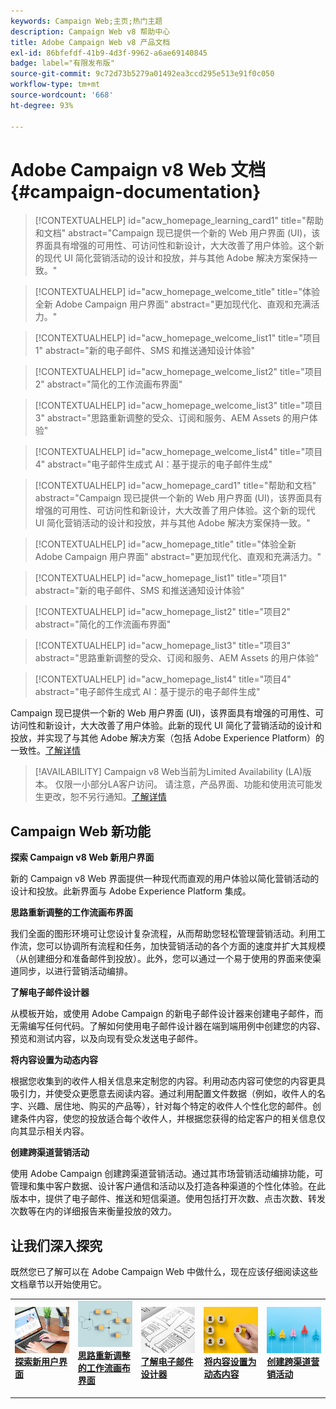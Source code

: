 ```yaml
---
keywords: Campaign Web;主页;热门主题
description: Campaign Web v8 帮助中心
title: Adobe Campaign Web v8 产品文档
exl-id: 86bfefdf-41b9-4d3f-9962-a6ae69140845
badge: label="有限发布版"
source-git-commit: 9c72d73b5279a01492ea3ccd295e513e91f0c050
workflow-type: tm+mt
source-wordcount: '668'
ht-degree: 93%

---
```


# Adobe Campaign v8 Web 文档 {#campaign-documentation}

>[!CONTEXTUALHELP]
>id="acw_homepage_learning_card1"
>title="帮助和文档"
>abstract="Campaign 现已提供一个新的 Web 用户界面 (UI)，该界面具有增强的可用性、可访问性和新设计，大大改善了用户体验。这个新的现代 UI 简化营销活动的设计和投放，并与其他 Adobe 解决方案保持一致。"

>[!CONTEXTUALHELP]
>id="acw_homepage_welcome_title"
>title="体验全新 Adobe Campaign 用户界面"
>abstract="更加现代化、直观和充满活力。"

>[!CONTEXTUALHELP]
>id="acw_homepage_welcome_list1"
>title="项目1"
>abstract="新的电子邮件、SMS 和推送通知设计体验"

>[!CONTEXTUALHELP]
>id="acw_homepage_welcome_list2"
>title="项目2"
>abstract="简化的工作流画布界面"

>[!CONTEXTUALHELP]
>id="acw_homepage_welcome_list3"
>title="项目3"
>abstract="思路重新调整的受众、订阅和服务、AEM Assets 的用户体验"

>[!CONTEXTUALHELP]
>id="acw_homepage_welcome_list4"
>title="项目4"
>abstract="电子邮件生成式 AI：基于提示的电子邮件生成"

<!--
>[!CONTEXTUALHELP]
>id="acw_homepage_welcome_list5"
>title="Item 5"
>abstract="Additional Item"-->

<!-- TO REMOVE BELOW-->

>[!CONTEXTUALHELP]
>id="acw_homepage_card1"
>title="帮助和文档"
>abstract="Campaign 现已提供一个新的 Web 用户界面 (UI)，该界面具有增强的可用性、可访问性和新设计，大大改善了用户体验。这个新的现代 UI 简化营销活动的设计和投放，并与其他 Adobe 解决方案保持一致。"

>[!CONTEXTUALHELP]
>id="acw_homepage_title"
>title="体验全新 Adobe Campaign 用户界面"
>abstract="更加现代化、直观和充满活力。"

>[!CONTEXTUALHELP]
>id="acw_homepage_list1"
>title="项目1"
>abstract="新的电子邮件、SMS 和推送通知设计体验"

>[!CONTEXTUALHELP]
>id="acw_homepage_list2"
>title="项目2"
>abstract="简化的工作流画布界面"

>[!CONTEXTUALHELP]
>id="acw_homepage_list3"
>title="项目3"
>abstract="思路重新调整的受众、订阅和服务、AEM Assets 的用户体验"

>[!CONTEXTUALHELP]
>id="acw_homepage_list4"
>title="项目4"
>abstract="电子邮件生成式 AI：基于提示的电子邮件生成"

<!--TO REMOVE ABOVE-->


Campaign 现已提供一个新的 Web 用户界面 (UI)，该界面具有增强的可用性、可访问性和新设计，大大改善了用户体验。此新的现代 UI 简化了营销活动的设计和投放，并实现了与其他 Adobe 解决方案（包括 Adobe Experience Platform）的一致性。[了解详情](get-started/get-started.md)

>[!AVAILABILITY]
> Campaign v8 Web当前为Limited Availability (LA)版本。 仅限一小部分LA客户访问。 请注意，产品界面、功能和使用流可能发生更改，恕不另行通知。[了解详情](rn/whats-new.md)

## Campaign Web 新功能

**探索 Campaign v8 Web 新用户界面**

新的 Campaign v8 Web 界面提供一种现代而直观的用户体验以简化营销活动的设计和投放。此新界面与 Adobe Experience Platform 集成。

**思路重新调整的工作流画布界面**

我们全面的图形环境可让您设计复杂流程，从而帮助您轻松管理营销活动。利用工作流，您可以协调所有流程和任务，加快营销活动的各个方面的速度并扩大其规模（从创建细分和准备邮件到投放）。此外，您可以通过一个易于使用的界面来使渠道同步，以进行营销活动编排。

**了解电子邮件设计器**

从模板开始，或使用 Adobe Campaign 的新电子邮件设计器来创建电子邮件，而无需编写任何代码。了解如何使用电子邮件设计器在端到端用例中创建您的内容、预览和测试内容，以及向现有受众发送电子邮件。

**将内容设置为动态内容**

根据您收集到的收件人相关信息来定制您的内容。利用动态内容可使您的内容更具吸引力，并使受众更愿意去阅读内容。通过利用配置文件数据（例如，收件人的名字、兴趣、居住地、购买的产品等），针对每个特定的收件人个性化您的邮件。创建条件内容，使您的投放适合每个收件人，并根据您获得的给定客户的相关信息仅向其显示相关内容。

**创建跨渠道营销活动**

使用 Adobe Campaign 创建跨渠道营销活动。通过其市场营销活动编排功能，可管理和集中客户数据、设计客户通信和活动以及打造各种渠道的个性化体验。在此版本中，提供了电子邮件、推送和短信渠道。使用包括打开次数、点击次数、转发次数等在内的详细报告来衡量投放的效力。

## 让我们深入探究

既然您已了解可以在 Adobe Campaign Web 中做什么，现在应该仔细阅读这些文档章节以开始使用它。

<table style="table-layout:fixed"><tr style="border: 0;">
<td>
<a href="get-started/user-interface.md">
<img alt="新 UI" src="assets/do-not-localize/menu-ui.jpeg">
</a>
<div><a href="get-started/user-interface.md"><strong>探索新用户界面</strong>
</div>
<p>
</td>
<td>
<a href="workflows/gs-workflows.md">
<img alt="验证" src="assets/do-not-localize/menu-workflows.jpeg">
</a>
<div>
<a href="workflows/gs-workflows.md"><strong>思路重新调整的工作流画布界面</strong></a>
</div>
<p>
</td>
<td>
<a href="email/get-started-email-designer.md">
<img alt="不常见" src="assets/do-not-localize/menu-design.jpg">
</a>
<div>
<a href="email/get-started-email-designer.md"><strong>了解电子邮件设计器</strong></a>
</div>
<p></td>
<td>
<a href="personalization/gs-personalization.md">
<img alt="受众" src="assets/do-not-localize/menu-dynamic.jpg">
</a>
<div>
<a href="personalization/gs-personalization.md"><strong>将内容设置为动态内容</strong></a>
</div>
<p>
</td>
<td>
<a href="campaigns/gs-campaigns.md">
<img alt="验证" src="assets/do-not-localize/menu-campaign.jpeg">
</a>
<div>
<a href="campaigns/gs-campaigns.md"><strong>创建跨渠道营销活动</strong></a>
</div>
<p>
</td>
</tr></table>

<!--
<table style="table-layout:fixed">
<tr style="border: 0;"><td width="30%"><a href="get-started/user-interface.md">
<img alt="new UI" src="assets/do-not-localize/menu-ui.jpeg" width="150px">
</a></td><td>Discover Campaign Web new user interface, latest improvements, key capabilities. Learn how to use them to build cross-channel campaigns for your audiences. With its user-friendly features, Campaign helps you streamline personalized cross-channel campaign creation process, drive results, and gain a competitive edge.</td></tr>
<tr style="border: 0;"><td width="30%"><a href="get-started/user-interface.md">
<img alt="new UI" src="assets/do-not-localize/menu-workflows.jpeg" width="150px">
</a></td><td>Our comprehensive graphical canvas makes it easy for you to design processes such as segmentation, campaign execution, and more. With this advanced tool at your fingertips, you can streamline your workflow and elevate your campaigns.</td></tr>
<tr style="border: 0;"><td width="30%"><a href="get-started/user-interface.md">
<img alt="new UI" src="assets/do-not-localize/menu-design.jpg" width="150px">
</a></td><td>Start from a template, or use Adobe Campaign's new Email Designer to create emails without having to write a single line of code. Learn how to use the Email Designer to create your content, preview and test it, and send an email to an existing audience in an end-to-end use case.</td></tr>
<tr style="border: 0;"><td width="30%"><a href="get-started/user-interface.md">
<img alt="new UI" src="assets/do-not-localize/menu-dynamic.jpg" width="150px">
</a></td><td>Create conditional content to define dynamic personalization based on the recipient's profile, automatically replacing text blocks and images when certain conditions are met. This feature can take your campaigns to new heights and deliver highly targeted, personalized experiences to your audience</td></tr>
<tr style="border: 0;"><td width="30%"><a href="get-started/user-interface.md">
<img alt="new UI" src="assets/do-not-localize/menu-campaign.jpeg" width="150px">
</a></td><td>Adobe Campaign capabilities help you manage centralized customer data, design customer communications and campaigns, and create personalized experiences across different channels: Email, Push and SMS.</td></tr>
</table>
-->









